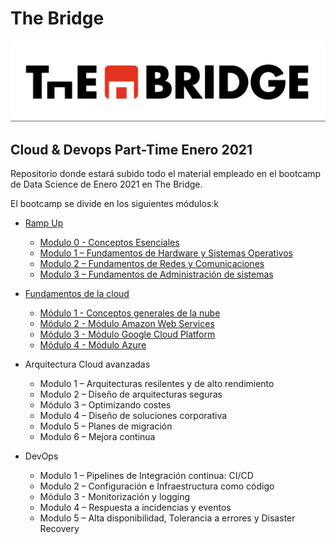 # The Bridge

![The Bridge](./img/TheBridge_logo.png)

## Cloud & Devops Part-Time Enero 2021

Repositorio donde estará subido todo el material empleado en el bootcamp de Data Science de Enero 2021 en The Bridge. 



El bootcamp se divide en los siguientes módulos:k
    
* [Ramp Up](01%20-%20RampUp)
    - [Modulo 0 - Conceptos Esenciales](01_RampUp/Modulo_0_Conceptos_basicos)
    - [Modulo 1 – Fundamentos de Hardware y Sistemas Operativos](01_RampUp/Modulo_1_Fundamentos_Hardware_y_Sistemas_Operativos)
    - [Modulo 2 – Fundamentos de Redes y Comunicaciones](01_RampUp/Modulo_2_Fundamentos_Redes_y_Comunicaciones)
    - [Modulo 3 – Fundamentos de Administración de sistemas](01_RampUp/Modulo_3_Fundamentos_Administración_de_sistemas)

* [Fundamentos de la cloud](02_Fundamentos_Cloud)
    - [Módulo 1 - Conceptos generales de la nube](02_Fundamentos_Cloud/Conceptos%20generales%20aplicados%20a%20la%20cloud)
    - [Módulo 2 - Módulo Amazon Web Services](02_Fundamentos_Cloud/Modulo_AWS)
    - [Módulo 3 - Módulo Google Cloud Platform](02_Fundamentos_Cloud/Modulo_GCP)
    - [Módulo 4 - Módulo Azure](02_Fundamentos_Cloud/Modulo_Azure)

* Arquitectura Cloud avanzadas
    - Modulo 1 – Arquitecturas resilentes y de alto rendimiento
    - Modulo 2 – Diseño de arquitecturas seguras
    - Módulo 3 – Optimizando costes
    - Modulo 4 – Diseño de soluciones corporativa
    - Modulo 5 – Planes de migración
    - Modulo 6 – Mejora continua

* DevOps
    - Modulo 1 – Pipelines de Integración continua: CI/CD
    - Modulo 2 – Configuración e Infraestructura como código
    - Módulo 3 - Monitorización y logging
    - Modulo 4 – Respuesta a incidencias y eventos
    - Modulo 5 – Alta disponibilidad, Tolerancia a errores y Disaster Recovery
   
